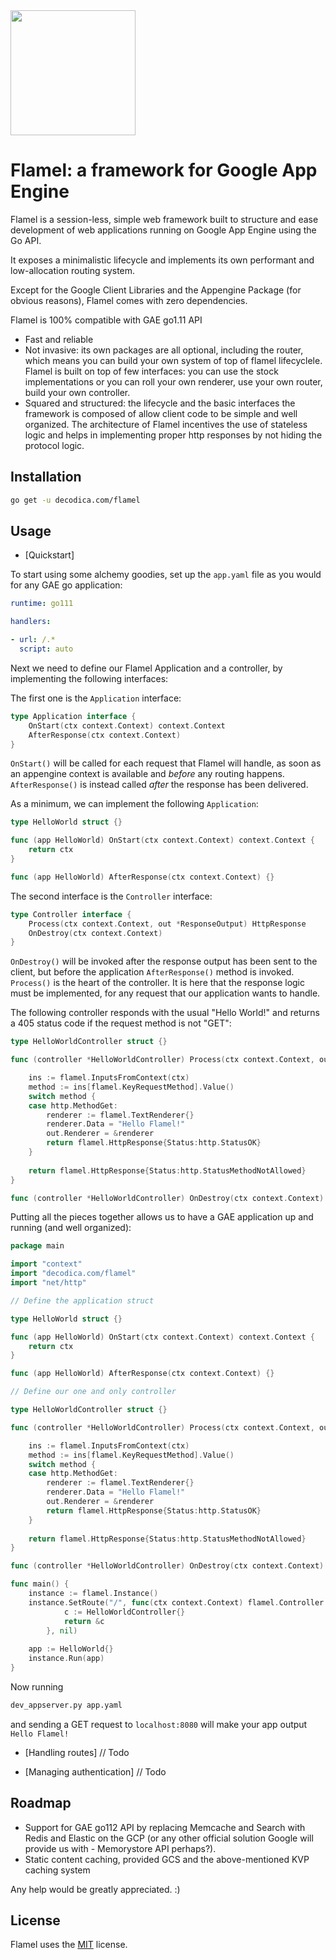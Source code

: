 <img src="https://www.decodica.com/assets/images/logo/flamel.svg" width="200">

# Flamel: a framework for Google App Engine

Flamel is a session-less, simple web framework built to structure and ease development of web applications running on Google App Engine using the Go API.

It exposes a minimalistic lifecycle and implements its own performant and low-allocation routing system.

Except for the Google Client Libraries and the Appengine Package (for obvious reasons), Flamel comes with zero dependencies.

Flamel is 100% compatible with GAE go1.11 API

- Fast and reliable
- Not invasive: its own packages are all optional, including the router, which means you can build your own system of top of flamel lifecyclele.
Flamel is built on top of few interfaces: you can use the stock implementations or you can roll your own renderer, use your own router, build your own controller.
- Squared and structured: the lifecycle and the basic interfaces the framework is composed of allow client code to be simple and well organized. The architecture of Flamel 
incentives the use of stateless logic and helps in implementing proper http responses by not hiding the protocol logic.

## Installation

```bash
go get -u decodica.com/flamel
```

## Usage

- [Quickstart]

To start using some alchemy goodies, set up the `app.yaml` file as you would for any GAE go application:

```yaml
runtime: go111

handlers:

- url: /.*
  script: auto
```

Next we need to define our Flamel Application and a controller, by implementing the following interfaces:

The first one is the `Application` interface:
```go
type Application interface {
	OnStart(ctx context.Context) context.Context
	AfterResponse(ctx context.Context)
}
```

`OnStart()` will be called for each request that Flamel will handle, as soon as an appengine context is available and *before* any routing happens.
`AfterResponse()` is instead called *after* the response has been delivered.

As a minimum, we can implement the following `Application`:

```go
type HelloWorld struct {}

func (app HelloWorld) OnStart(ctx context.Context) context.Context {
    return ctx
}

func (app HelloWorld) AfterResponse(ctx context.Context) {} 
```

The second interface is the `Controller` interface:

```go
type Controller interface {
	Process(ctx context.Context, out *ResponseOutput) HttpResponse
	OnDestroy(ctx context.Context)
}
```

`OnDestroy()` will be invoked after the response output has been sent to the client, but before the application `AfterResponse()` method is invoked.
`Process()` is the heart of the controller. It is here that the response logic must be implemented, for any request that our application wants to handle.

The following controller responds with the usual "Hello World!" and returns a 405 status code if the request method is not "GET": 

```go
type HelloWorldController struct {}

func (controller *HelloWorldController) Process(ctx context.Context, out *flamel.ResponseOutput) flamel.HttpResponse {

	ins := flamel.InputsFromContext(ctx)
	method := ins[flamel.KeyRequestMethod].Value()
	switch method {
	case http.MethodGet:
		renderer := flamel.TextRenderer{}
		renderer.Data = "Hello Flamel!"
		out.Renderer = &renderer
		return flamel.HttpResponse{Status:http.StatusOK}
	}
	
	return flamel.HttpResponse{Status:http.StatusMethodNotAllowed}
}

func (controller *HelloWorldController) OnDestroy(ctx context.Context) {}
```

Putting all the pieces together allows us to have a GAE application up and running (and well organized):

```go
package main

import "context"
import "decodica.com/flamel"
import "net/http"

// Define the application struct

type HelloWorld struct {}

func (app HelloWorld) OnStart(ctx context.Context) context.Context {
    return ctx
}

func (app HelloWorld) AfterResponse(ctx context.Context) {}

// Define our one and only controller

type HelloWorldController struct {}

func (controller *HelloWorldController) Process(ctx context.Context, out *flamel.ResponseOutput) flamel.HttpResponse {

	ins := flamel.InputsFromContext(ctx)
	method := ins[flamel.KeyRequestMethod].Value()
	switch method {
	case http.MethodGet:
		renderer := flamel.TextRenderer{}
		renderer.Data = "Hello Flamel!"
		out.Renderer = &renderer
		return flamel.HttpResponse{Status:http.StatusOK}
	}
	
	return flamel.HttpResponse{Status:http.StatusMethodNotAllowed}
}

func (controller *HelloWorldController) OnDestroy(ctx context.Context) {}

func main() {
    instance := flamel.Instance()
    instance.SetRoute("/", func(ctx context.Context) flamel.Controller {
            c := HelloWorldController{}
            return &c
        }, nil)
    
    app := HelloWorld{}
    instance.Run(app)
}
```

Now running
```bash 
dev_appserver.py app.yaml
```

and sending a GET request to `localhost:8080` will make your app output `Hello Flamel!` 

- [Handling routes]
// Todo

- [Managing authentication]
// Todo

## Roadmap

- Support for GAE go112 API by replacing Memcache and Search with Redis and Elastic on the GCP (or any other official solution Google will provide us with - Memorystore API perhaps?).
- Static content caching, provided GCS and the above-mentioned KVP caching system

Any help would be greatly appreciated. :)

## License

Flamel uses the [MIT](LICENSE.TXT) license.


[logo]: https://www.decodica.com/assets/images/logo/flamel.svg
